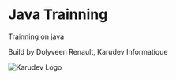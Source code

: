 # Java Trainning
Trainning on java

Build by Dolyveen Renault, Karudev Informatique

![Karudev Logo](http://karudev.fr/global/images/logo.png)
